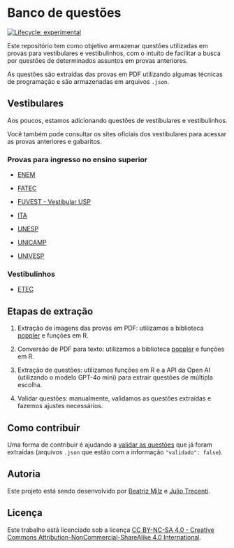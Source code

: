 # Banco de questões

<!-- badges: start -->
[![Lifecycle: experimental](https://img.shields.io/badge/lifecycle-experimental-orange.svg)](https://lifecycle.r-lib.org/articles/stages.html#experimental)
<!-- badges: end -->
  
  
Este repositório tem como objetivo armazenar questões utilizadas em provas para vestibulares e vestibulinhos, com o intuito de facilitar a busca por questões de determinados assuntos em provas anteriores.

As questões são extraídas das provas em PDF utilizando algumas técnicas de programação e são armazenadas em arquivos `.json`.

## Vestibulares

Aos poucos, estamos adicionando questões de vestibulares e vestibulinhos.

Você também pode consultar os sites oficiais dos vestibulares para acessar as provas anteriores e gabaritos.

### Provas para ingresso no ensino superior

- [ENEM](https://www.gov.br/inep/pt-br/areas-de-atuacao/avaliacao-e-exames-educacionais/enem/provas-e-gabaritos)

- [FATEC](https://www.cps.sp.gov.br/fatec/vestibular/)

- [FUVEST - Vestibular USP](https://acervo.fuvest.br/?t=vestibular)

- [ITA](https://vestibular.ita.br/provas.htm)

- [UNESP](https://vestibular.unesp.br/)

- [UNICAMP](https://www.comvest.unicamp.br/vestibulares-anteriores/)

- [UNIVESP](https://univesp.br/vestibular)

### Vestibulinhos

- [ETEC](https://www.vestibulinhoetec.com.br/provas-gabaritos/)


## Etapas de extração

1. Extração de imagens das provas em PDF: utilizamos a biblioteca [poppler](https://poppler.freedesktop.org/releases.html) e funções em R. 

2. Conversão de PDF para texto: utilizamos a biblioteca [poppler](https://poppler.freedesktop.org/releases.html) e funções em R.

3. Extração de questões: utilizamos funções em R e a API da Open AI (utilizando o modelo GPT-4o mini) para extrair questões de múltipla escolha.

4. Validar questões: manualmente, validamos as questões extraídas e fazemos ajustes necessários.


## Como contribuir

Uma forma de contribuir é ajudando a [validar as questões](https://github.com/beatrizmilz/BancoDeQuestoes/tree/main/data-raw/questoes/fuvest/2025) que já foram extraídas (arquivos `.json` que estão com a informação  `"validado": false`).

## Autoria

Este projeto está sendo desenvolvido por [Beatriz Milz](https://beamilz.com) e [Julio Trecenti](https://jtrecenti.com/).

## Licença

Este trabalho está licenciado sob a licença [CC BY-NC-SA 4.0 - Creative Commons Attribution-NonCommercial-ShareAlike 4.0 International](https://creativecommons.org/licenses/by-nc-sa/4.0/deed.en).
